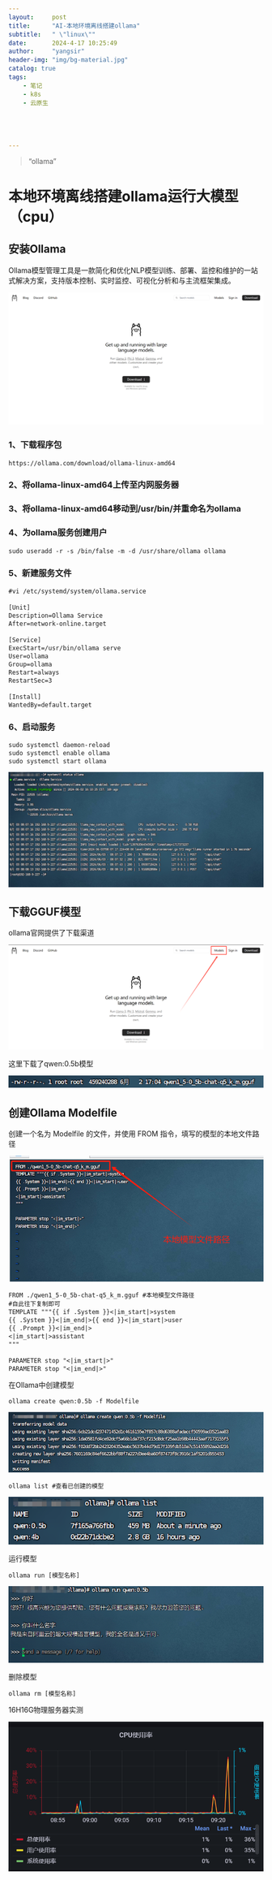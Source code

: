 ```yaml
---
layout:     post
title:      "AI-本地环境离线搭建ollama"
subtitle:   " \"linux\""
date:       2024-4-17 10:25:49
author:     "yangsir"
header-img: "img/bg-material.jpg"
catalog: true
tags:
    - 笔记
    - k8s
    - 云原生




---
```


> “ollama”


<p id = "build"></p>



# 本地环境离线搭建ollama运行大模型（cpu）



## 安装Ollama



Ollama模型管理工具是一款简化和优化NLP模型训练、部署、监控和维护的一站式解决方案，支持版本控制、实时监控、可视化分析和与主流框架集成。

![image-20240603082752048](\img\springBoot\image-20240603082752048.png)



### 1、下载程序包

```
https://ollama.com/download/ollama-linux-amd64
```



### 2、将ollama-linux-amd64上传至内网服务器

### 3、将ollama-linux-amd64移动到/usr/bin/并重命名为ollama

### 4、为ollama服务创建用户

```shell
sudo useradd -r -s /bin/false -m -d /usr/share/ollama ollama
```

### 5、新建服务文件

```shell
#vi /etc/systemd/system/ollama.service

[Unit]
Description=Ollama Service
After=network-online.target

[Service]
ExecStart=/usr/bin/ollama serve
User=ollama
Group=ollama
Restart=always
RestartSec=3

[Install]
WantedBy=default.target
```

### 6、启动服务

```shell
sudo systemctl daemon-reload
sudo systemctl enable ollama
sudo systemctl start ollama
```

![image-20240603084004318](\img\springBoot\image-20240603084004318.png)



## 下载GGUF模型

ollama官网提供了下载渠道

![image-20240603084241453](\img\springBoot\image-20240603084241453.png)





这里下载了qwen:0.5b模型

![image-20240603084948514](\img\springBoot\image-20240603084948514.png)



## 创建Ollama Modelfile

创建一个名为 Modelfile 的文件，并使用 FROM 指令，填写的模型的本地文件路径

![image-20240603085242759](\img\springBoot\image-20240603085242759.png)

```shell
FROM ./qwen1_5-0_5b-chat-q5_k_m.gguf #本地模型文件路径
#自此往下复制即可
TEMPLATE """{{ if .System }}<|im_start|>system    
{{ .System }}<|im_end|>{{ end }}<|im_start|>user
{{ .Prompt }}<|im_end|>
<|im_start|>assistant
"""

PARAMETER stop "<|im_start|>"
PARAMETER stop "<|im_end|>"
```



在Ollama中创建模型

```shell
ollama create qwen:0.5b -f Modelfile
```

![image-20240603085910770](\img\springBoot\image-20240603085910770.png)



```
ollama list #查看已创建的模型
```

![image-20240603090035211](\img\springBoot\image-20240603090035211.png)

运行模型

```shell
ollama run [模型名称]
```

![image-20240603091944612](\img\springBoot\image-20240603091944612.png)



删除模型

```
ollama rm [模型名称]
```





16H16G物理服务器实测

![image-20240603092403829](\img\springBoot\image-20240603092403829.png)
